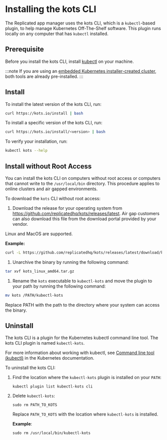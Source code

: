 # Installing the kots CLI

The Replicated app manager uses the kots CLI, which is a `kubectl`-based plugin, to help manage Kubernetes Off-The-Shelf software. This plugin runs locally on any computer that has `kubectl` installed.


## Prerequisite

Before you install the kots CLI, install [kubectl](https://kubernetes.io/docs/tasks/tools/) on your machine.

:::note
If you are using an [embedded Kubernetes installer-created cluster](../enterprise/installing-embedded-cluster), both tools are already pre-installed.
:::

## Install

To install the latest version of the kots CLI, run:

```bash
curl https://kots.io/install | bash
```

To install a specific version of the kots CLI, run:

```bash
curl https://kots.io/install/<version> | bash
```

To verify your installation, run:

```bash
kubectl kots --help
```

## Install without Root Access

You can install the kots CLI on computers without root access or computers that cannot write to the `/usr/local/bin` directory. This procedure applies to online clusters and air gapped environments.

To download the `kots` CLI without root access:

1. Download the release for your operating system from https://github.com/replicatedhq/kots/releases/latest. Air gap customers can also download this file from the download portal provided by your vendor.

  Linux and MacOS are supported.

  **Example:**

  ```bash
  curl -L https://github.com/replicatedhq/kots/releases/latest/download/kots_linux_amd64.tar.gz
  ```
1. Unarchive the binary by running the following command:

  ```bash
  tar xvf kots_linux_amd64.tar.gz
  ```

1. Rename the `kots` executable to `kubectl-kots` and move the plugin to your path by running the following command:

  ```bash
  mv kots /PATH/kubectl-kots
  ```

  Replace PATH with the path to the directory where your system can access the binary.

## Uninstall

The kots CLI is a plugin for the Kubernetes kubectl command line tool. The kots CLI plugin is named `kubectl-kots`.

For more information about working with kubectl, see [Command line tool (kubectl)](https://kubernetes.io/docs/reference/kubectl/) in the Kubernetes documentation.

To uninstall the kots CLI:

1. Find the location where the `kubectl-kots` plugin is installed on your `PATH`:

   ```
   kubectl plugin list kubectl-kots cli
   ```

2. Delete `kubectl-kots`:

   ```
   sudo rm PATH_TO_KOTS
   ```
   Replace `PATH_TO_KOTS` with the location where `kubectl-kots` is installed.

   **Example**:

   ```
   sudo rm /usr/local/bin/kubectl-kots
   ```
